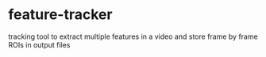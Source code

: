 # feature-tracker
 tracking tool to extract multiple features in a video and store frame by frame ROIs in output files
